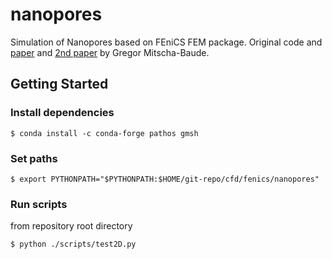 # nanopores
Simulation of Nanopores based on FEniCS FEM package. Original code and [paper](https://doi.org/10.1016/j.jcp.2017.02.072) and [2nd paper](https://doi.org/10.1088/1361-6528/ab513e) by Gregor Mitscha-Baude.

## Getting Started

### Install dependencies

```console
$ conda install -c conda-forge pathos gmsh
```

### Set paths
```console
$ export PYTHONPATH="$PYTHONPATH:$HOME/git-repo/cfd/fenics/nanopores"
```

### Run scripts
from repository root directory
```console
$ python ./scripts/test2D.py
```
